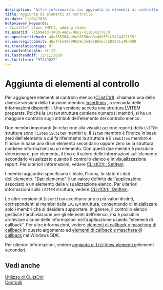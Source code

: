 ```yaml
---
description: 'Altre informazioni su: aggiunta di elementi al controllo'
title: Aggiunta di elementi al controllo
ms.date: 11/04/2016
helpviewer_keywords:
- CListCtrl class [MFC], adding items
ms.assetid: 715994bd-340d-4ad2-9882-411654137830
ms.openlocfilehash: 44a553564aa9a98806cd8e4d9551c9474421105f
ms.sourcegitcommit: d6af41e42699628c3e2e6063ec7b03931a49a098
ms.translationtype: MT
ms.contentlocale: it-IT
ms.lasthandoff: 12/11/2020
ms.locfileid: "97249022"
---
```

# <a name="adding-items-to-the-control"></a>Aggiunta di elementi al controllo

Per aggiungere elementi al controllo elenco ([CListCtrl](reference/clistctrl-class.md)), chiamare una delle diverse versioni della funzione membro [InsertItem](reference/clistctrl-class.md#insertitem) , a seconda delle informazioni disponibili. Una versione accetta una struttura [LVITEM](/windows/win32/api/commctrl/ns-commctrl-lvitemw) preparata. Poiché la `LVITEM` struttura contiene numerosi membri, si ha un maggiore controllo sugli attributi dell'elemento del controllo elenco.

Due membri importanti (in relazione alla visualizzazione report) della `LVITEM` struttura sono i `iItem` `iSubItem` membri e. Il `iItem` membro è l'indice in base zero dell'elemento a cui fa riferimento la struttura e il `iSubItem` membro è l'indice in base uno di un elemento secondario oppure zero se la struttura contiene informazioni su un elemento. Con questi due membri è possibile determinare, per elemento, il tipo e il valore delle informazioni sull'elemento secondario visualizzato quando il controllo elenco è in visualizzazione report. Per ulteriori informazioni, vedere [CListCtrl:: SetItem](reference/clistctrl-class.md#setitem).

I membri aggiuntivi specificano il testo, l'icona, lo stato e i dati dell'elemento. "Dati elemento" è un valore definito dall'applicazione associato a un elemento della visualizzazione elenco. Per ulteriori informazioni sulla `LVITEM` struttura, vedere [CListCtrl:: GetItem](reference/clistctrl-class.md#getitem).

Le altre versioni di `InsertItem` accettano uno o più valori distinti, corrispondenti ai membri della `LVITEM` struttura, consentendo di inizializzare solo i membri che si desidera supportare. In genere, il controllo elenco gestisce l'archiviazione per gli elementi dell'elenco, ma è possibile archiviare alcune delle informazioni nell'applicazione usando "elementi di callback". Per altre informazioni, vedere [elementi di callback e maschera di callback](callback-items-and-the-callback-mask.md) in questo argomento ed [elementi di callback e maschera di callback](/windows/win32/Controls/using-list-view-controls) nel Windows SDK.

Per ulteriori informazioni, vedere [aggiunta di List-View elementi e](/windows/win32/Controls/using-list-view-controls)elementi secondari.

## <a name="see-also"></a>Vedi anche

[Utilizzo di CListCtrl](using-clistctrl.md)<br/>
[Controlli](controls-mfc.md)
